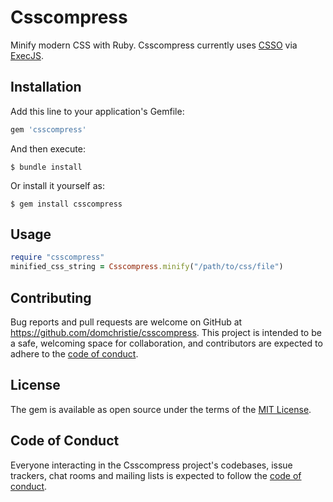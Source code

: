 # Csscompress

Minify modern CSS with Ruby. Csscompress currently uses [CSSO](https://github.com/css/csso) via [ExecJS](https://github.com/rails/execjs).

## Installation

Add this line to your application's Gemfile:

```ruby
gem 'csscompress'
```

And then execute:

    $ bundle install

Or install it yourself as:

    $ gem install csscompress

## Usage

```rb
require "csscompress"
minified_css_string = Csscompress.minify("/path/to/css/file")
```

## Contributing

Bug reports and pull requests are welcome on GitHub at https://github.com/domchristie/csscompress. This project is intended to be a safe, welcoming space for collaboration, and contributors are expected to adhere to the [code of conduct](https://github.com/domchristie/csscompress/blob/main/CODE_OF_CONDUCT.md).

## License

The gem is available as open source under the terms of the [MIT License](https://opensource.org/licenses/MIT).

## Code of Conduct

Everyone interacting in the Csscompress project's codebases, issue trackers, chat rooms and mailing lists is expected to follow the [code of conduct](https://github.com/domchristie/csscompress/blob/main/CODE_OF_CONDUCT.md).
